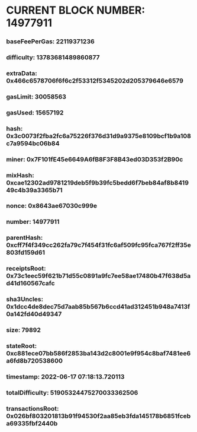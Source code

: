 # CURRENT BLOCK NUMBER: 14977911

### baseFeePerGas: 22119371236
### difficulty: 13783681489860877
### extraData: 0x466c6578706f6f6c2f53312f5345202d205379646e6579
### gasLimit: 30058563
### gasUsed: 15657192
### hash: 0x3c0073f2fba2fc6a75226f376d31d9a9375e8109bcf1b9a108c7a9594bc06b84
### miner: 0x7F101fE45e6649A6fB8F3F8B43ed03D353f2B90c
### mixHash: 0xcae12302ad9781219deb5f9b39fc5bedd6f7beb84af8b841949c4b39a3365b71
### nonce: 0x8643ae67030c999e
### number: 14977911
### parentHash: 0xcff7f4f349cc262fa79c7f454f31fc6af509fc95fca767f2ff35e803fd159d61
### receiptsRoot: 0x73c1eec59f621b71d55c0891a9fc7ee58ae17480b47f638d5ad41d160567cafc
### sha3Uncles: 0x1dcc4de8dec75d7aab85b567b6ccd41ad312451b948a7413f0a142fd40d49347
### size: 79892
### stateRoot: 0xc881ece07bb586f2853ba143d2c8001e9f954c8baf7481ee6a6fd8b720538600
### timestamp: 2022-06-17 07:18:13.720113
### totalDifficulty: 51905324475270033362506
### transactionsRoot: 0x026bf803201813b91f94530f2aa85eb3fda145178b6851fceba69335fbf2440b
